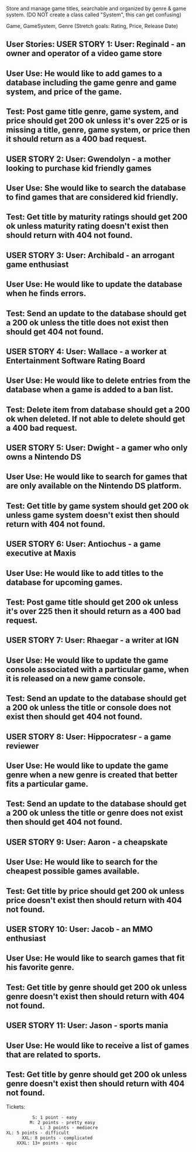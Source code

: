 Store and manage game titles, searchable and organized by genre & game system. (DO NOT create a class called "System", this can get confusing) 


Game, GameSystem, Genre (Stretch goals: Rating, Price, Release Date)




User Stories:
USER STORY 1:
User: Reginald - an owner and operator of a video game store
---------------------------------------------------------------------------------------------------------------------
User Use: He would like to add games to a database including the game genre and game system, and price of the game.
---------------------------------------------------------------------------------------------------------------------
Test: Post game title genre, game system, and price should get 200 ok  unless it's over 225 or is missing a title, genre, game system, or price  then it should return as a 400 bad request.
---------------------------------------------------------------------------------------------------------------------


USER STORY 2:
User: Gwendolyn - a mother looking to purchase kid friendly games
---------------------------------------------------------------------------------------------------------------------
User Use: She would like to search the database to find games that are considered kid friendly.
---------------------------------------------------------------------------------------------------------------------
Test: Get title by maturity ratings should get 200 ok unless maturity rating doesn't exist then should return with 404 not found.
---------------------------------------------------------------------------------------------------------------------


USER STORY 3:
User: Archibald - an arrogant game enthusiast
---------------------------------------------------------------------------------------------------------------------
User Use: He would like to update the database when he finds errors.
---------------------------------------------------------------------------------------------------------------------
Test: Send an update to the database should get a 200 ok unless the title does not exist then should get 404 not found.
---------------------------------------------------------------------------------------------------------------------








USER STORY 4:
User: Wallace - a worker at Entertainment Software Rating Board
---------------------------------------------------------------------------------------------------------------------
User Use: He would like to delete entries from the database when a game is added to a ban list.
---------------------------------------------------------------------------------------------------------------------
Test: Delete item from database should get a 200 ok when deleted. If not able to delete should get a 400 bad request.
---------------------------------------------------------------------------------------------------------------------


USER STORY 5:
User: Dwight - a gamer who only owns a Nintendo DS
---------------------------------------------------------------------------------------------------------------------
User Use: He would like to search for games that are only available on the Nintendo DS platform. 
---------------------------------------------------------------------------------------------------------------------
Test: Get title by game system should get 200 ok unless game system doesn't exist then should return with 404 not found.
---------------------------------------------------------------------------------------------------------------------
USER STORY 6:
User: Antiochus - a game executive at Maxis
---------------------------------------------------------------------------------------------------------------------
User Use: He would like to add titles to the database for upcoming games. 
---------------------------------------------------------------------------------------------------------------------
Test: Post game title should get 200 ok  unless it's over 225 then it should return as a 400 bad request.
---------------------------------------------------------------------------------------------------------------------


USER STORY 7:
User: Rhaegar - a writer at IGN
---------------------------------------------------------------------------------------------------------------------
User Use: He would like to update the game console associated with a particular game, when it is released on a new game console.
---------------------------------------------------------------------------------------------------------------------
Test: Send an update to the database should get a 200 ok unless the title or console does not exist then should get 404 not found.
---------------------------------------------------------------------------------------------------------------------






USER STORY 8:
User: Hippocratesr - a game reviewer
---------------------------------------------------------------------------------------------------------------------
User Use: He would like to update the game genre when a new genre is created that better fits a particular game.
---------------------------------------------------------------------------------------------------------------------
Test: Send an update to the database should get a 200 ok unless the title or genre does not exist then should get 404 not found.
---------------------------------------------------------------------------------------------------------------------


USER STORY 9:
User: Aaron - a cheapskate
---------------------------------------------------------------------------------------------------------------------
User Use: He would like to search for the cheapest possible games available.
---------------------------------------------------------------------------------------------------------------------
Test: Get title by price should get 200 ok unless price doesn't exist then should return with 404 not found.
---------------------------------------------------------------------------------------------------------------------


USER STORY 10:
User: Jacob - an MMO enthusiast
---------------------------------------------------------------------------------------------------------------------
User Use: He would like to search games that fit his favorite genre.
---------------------------------------------------------------------------------------------------------------------
Test: Get title by genre should get 200 ok unless genre doesn't exist then should return with 404 not found.
---------------------------------------------------------------------------------------------------------------------


USER STORY 11:
User: Jason - sports mania
---------------------------------------------------------------------------------------------------------------------
User Use: He would like to receive a list of games that are related to sports.
---------------------------------------------------------------------------------------------------------------------
Test: Get title by genre should get 200 ok unless genre doesn't exist then should return with 404 not found.
---------------------------------------------------------------------------------------------------------------------












Tickets:


              S: 1 point - easy
             M: 2 points - pretty easy
                 L: 3 points - mediocre
    XL: 5 points - difficult
          XXL: 8 points - complicated 
        XXXL: 13+ points - epic
